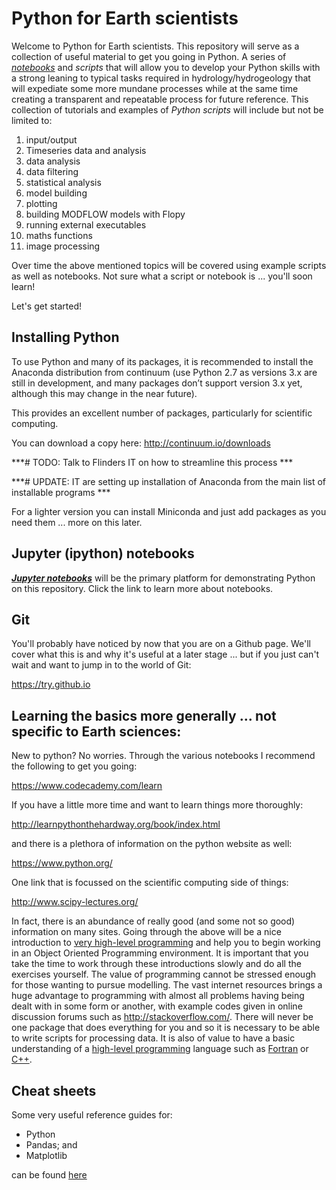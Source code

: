 # Python for Earth scientists

Welcome to Python for Earth scientists. This repository will serve as a collection of useful material to get you going in Python. A series of *[notebooks](https://jupyter-notebook-beginner-guide.readthedocs.io/en/latest/)* and *scripts* that will allow you to develop your Python skills with a strong leaning to typical tasks required in hydrology/hydrogeology that will expediate some more mundane processes while at the same time creating a transparent and repeatable process for future reference. This collection of tutorials and examples of *Python scripts* will include but not be limited to: 

1. input/output
2. Timeseries data and analysis
1. data analysis
1. data filtering
1. statistical analysis
1. model building
1. plotting
3. building MODFLOW models with Flopy
5. running external executables
6. maths functions
7. image processing


Over time the above mentioned topics will be covered using example scripts as well as notebooks. Not sure what a script or notebook is ... you'll soon learn! 

Let's get started!

## Installing Python
To use Python and many of its packages, it is recommended to install the Anaconda distribution from continuum (use Python 2.7 as versions 3.x are still in development, and many packages don’t support version 3.x yet, although this may change in the near future). 

This provides an excellent number of packages, particularly for scientific computing.

You can download a copy here:
http://continuum.io/downloads

***\# TODO: Talk to Flinders IT on how to streamline this process ***

***\# UPDATE: IT are setting up installation of Anaconda from the main list of installable programs ***

For a lighter version you can install Miniconda and just add packages as you need them ... more on this later.

## Jupyter (ipython) notebooks

***[Jupyter notebooks](https://jupyter-notebook-beginner-guide.readthedocs.io/en/latest/)*** will be the primary platform for demonstrating Python on this repository. Click the link to learn more about notebooks.

## Git
You'll probably have noticed by now that you are on a Github page. We'll cover what this is and why it's useful at a later stage ... but if you just can't wait and want to jump in to the world of Git:

https://try.github.io

## Learning the basics more generally ... not specific to Earth sciences:
New to python? No worries. Through the various notebooks
I recommend the following to get you going: 

https://www.codecademy.com/learn 

If you have a little more time and want to learn things more thoroughly:

http://learnpythonthehardway.org/book/index.html 

and there is a plethora of information on the python website as well:

https://www.python.org/ 

One link that is focussed on the scientific computing side of things: 

http://www.scipy-lectures.org/

In fact, there is an abundance of really good (and some not so good) information on many sites. Going through the above will be a nice introduction to [very high-level programming](https://en.wikipedia.org/wiki/Very_high-level_programming_language) and help you to begin working in an Object Oriented Programming environment. It is important that you take the time to work through these introductions slowly and do all the exercises yourself. The value of programming cannot be stressed enough for those wanting to pursue modelling. The vast internet resources brings a huge advantage to programming with almost all problems having being dealt with in some form or another, with example codes given in online discussion forums such as http://stackoverflow.com/. There will never be one package that does everything for you and so it is necessary to be able to write scripts for processing data. It is also of value to have a basic understanding of a [high-level programming](https://en.wikipedia.org/wiki/High-level_programming_language) language such as [Fortran](https://en.wikipedia.org/wiki/Fortran) or [C++](https://en.wikipedia.org/wiki/C%2B%2B).


## Cheat sheets

Some very useful reference guides for:
- Python
- Pandas; and 
- Matplotlib 

can be found [here](https://drive.google.com/drive/folders/0ByIrJAE4KMTtaGhRcXkxNHhmY2M)
